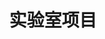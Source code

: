 ---
title: 实验室项目
type: landing
translationKey: projects

sections:
  - block: markdown
    content:
      title: 在研项目
      subtitle: 2025年度
      text: |
        ### 国家级项目
        | 项目名称 | 项目类型 | 负责人 | 时间 |
        |---------|----------|--------|------|
        | 煤转化过程全闭环控制系统关键技术和设备研发 | 国家重点研发计划-煤炭清洁高效利用技术 | 李德伟 | 2024-2027 |
        | 车联网环境下复杂混合交通系统优化调控理论与关键技术 | 国家自然科学基金重点项目 | 李德伟 | 2023-2025 |
        | 实时数据驱动的多阶段批次过程协同优化控制设计与应用研究 | 国家自然科学基金与香港研究资助局联合基金 | 李德伟 | 2022-2025 |
        | 过程工业智能动态风险控制关键技术研究 | 国家重点研发计划课题 | 邬晶 | 2024-2027 |
        | 非完备信息下智能配电网的协同攻击检测与弹性安全控制 | 国家自然科学基金项目 | 邬晶 | 2023-2026 |
        | 分段仿射系统分布式模型预测控制研究 | 国家自然科学基金青年科学基金项目 | 马奥运 | 2023-2025 |
        | 10,000米深井智能钻井系统及超高压井口装备 | 国家重大科学研究计划 (2024ZD14) | 马奥运 | 2024-2027 |
        | 窄间隙操作的多关节刚软耦合机械臂一体化预测控制方法研究 | 中国博士后科学基金 | 何邵颖 | 2025-2026 |

        ### 省部级项目
        | 项目名称 | 项目类型 | 负责人 | 时间 |
        |---------|----------|--------|------|
        | 融合交通规则的城市混合交通路口车路协同优化与控制 | 上海市"科技创新行动计划"自然科学基金项目 | 徐云雯 | 2023-2026 |

        ### 企业合作项目
        | 项目名称 | 项目类型 | 负责人 | 时间 |
        |---------|----------|--------|------|
        | 美的智能制造系统控制联合实验室 | 企业联合实验室 | 何邵颖 | 2023-2026 |
        | 南方智水智慧水厂全流程优化控制系统 | 企业横向项目 | 付彩霞、潘鹿鹿 | 2024-2026 |
        | 中核工业数字孪生行为与规则模型开发 | 横向项目 | 马奥运 | 2023-2025 |
        | 复杂环境下水面无人艇集群智能决策与协同控制技术研究 | 企业合作项目 | 邬晶 | 2024-2027 |

  - block: markdown
    content:
      title: 结题项目
      subtitle: 近五年（2020-2024）
      text: |
        ### 国家级项目
        | 项目名称 | 项目类型 | 负责人 | 时间 |
        |---------|----------|--------|------|
        | 混杂大规模系统分布式预测控制综合设计方法 | 国家自然科学基金面上项目 | 李德伟 | 2019-2022 |
        | 大型船用多段双臂机器人全自主焊接关键技术与装备 | 国家863计划项目 | 李德伟 | 2018-2021 |
        | 分布式能源接入的智能配电网主动安全控制与自愈优化 | 国家自然科学基金项目 | 邬晶 | 2019-2022 |
        | 面向路段车速调节的异构交通流随机建模与调控 | 国家自然科学基金青年项目 | 徐云雯 | 2020-2023 |
        | 自主式交通复杂系统体系架构研究（>400万） | 国家重点研发计划项目 | 徐云雯 | 2020-2024 |
        | 混杂系统的强化学习分布式模型预测控制研究 | 中国博士后科学基金面上资助 | 马奥运 | 2021-2023 |
        | 面向车路协同的城市混合交通路段车流控制器设计与开发 | 博士后站中特别资助 | 徐云雯 | 2020-2022 |
        | 随机系统输出反馈预测控制理论与算法研究 | 国家自然科学基金面上项目 | 李德伟 | 2017-2020 |
        | 预测控制嵌入式高效算法及实现策略研究 | 国家自然科学基金面上项目 | 李德伟 | 2013-2016 |

        ### 省部级项目
        | 项目名称 | 项目类型 | 负责人 | 时间 |
        |---------|----------|--------|------|
        | 复杂制造环境下人-机-物协同控制与决策理论与方法研究 | 广东省重点研发计划项目 | 李德伟 | 2020-2022 |
        | 城市交通网络协同优化控制原型系统研究 | 上海市科技创新计划项目 | 李德伟 | 2018-2020 |

        ### 企业合作项目
        | 项目名称 | 项目类型 | 负责人 | 时间 |
        |---------|----------|--------|------|
        | 甜橙金融-上海交通大学智能金融创新联合实验室 | 企业联合实验室 | 邬晶 | 2018-2021 |
        | 佐竹冷热热管理系统 | 横向项目 | 李德伟 | 2018-2020 |
        | 大型火电机组快速调频关键控制技术研究与应用 | 横向项目 | 李德伟 | 2019-2021 |
        | 火电厂模型预测控制算法及应用 | 横向项目 | 李德伟 | 2018-2020 |
        | 地铁节能优化控制算法研究 | 横向项目 | 李德伟 | 2018-2020 |
        | 上海电气风电集团有限公司微网能量管理智能算法 | 企业横向项目 | 徐云雯 | 2023-2024 |
        | 宝钢空压机机组节能项目 | 企业横向项目 | 李德伟 | 2020-2021 |
        | 新奥集团能源市场不同周期需求预测项目 | 企业横向项目 | 李德伟 | <2020 |
--- 